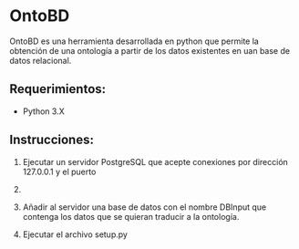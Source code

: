 # OntoBD
OntoBD es una herramienta desarrollada en python que permite la obtención de una ontología
a partir de los datos existentes en uan base de datos relacional.

## Requerimientos:

* Python 3.X

## Instrucciones:

1. Ejecutar un servidor PostgreSQL que acepte conexiones por dirección 127.0.0.1 y el puerto
5432.

2. Añadir al servidor una base de datos con el nombre DBInput que contenga los datos que se 
quieran traducir a la ontología.

3. Ejecutar el archivo setup.py
